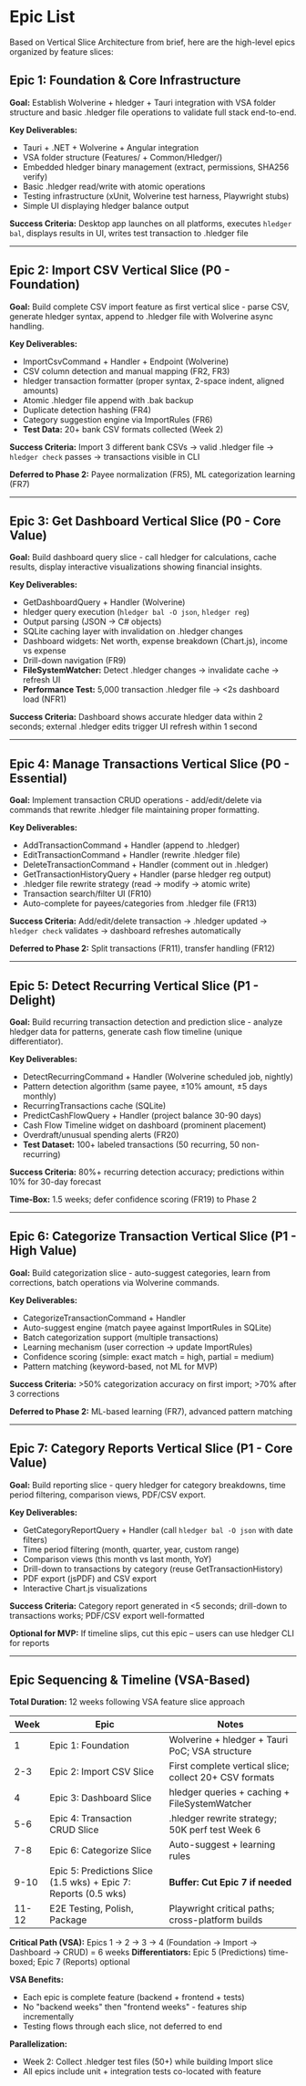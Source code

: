# Epic List

Based on Vertical Slice Architecture from brief, here are the high-level epics organized by feature slices:

## Epic 1: Foundation & Core Infrastructure
**Goal:** Establish Wolverine + hledger + Tauri integration with VSA folder structure and basic .hledger file operations to validate full stack end-to-end.

**Key Deliverables:**
- Tauri + .NET + Wolverine + Angular integration
- VSA folder structure (Features/ + Common/Hledger/)
- Embedded hledger binary management (extract, permissions, SHA256 verify)
- Basic .hledger read/write with atomic operations
- Testing infrastructure (xUnit, Wolverine test harness, Playwright stubs)
- Simple UI displaying hledger balance output

**Success Criteria:** Desktop app launches on all platforms, executes `hledger bal`, displays results in UI, writes test transaction to .hledger file

---

## Epic 2: Import CSV Vertical Slice (P0 - Foundation)
**Goal:** Build complete CSV import feature as first vertical slice - parse CSV, generate hledger syntax, append to .hledger file with Wolverine async handling.

**Key Deliverables:**
- ImportCsvCommand + Handler + Endpoint (Wolverine)
- CSV column detection and manual mapping (FR2, FR3)
- hledger transaction formatter (proper syntax, 2-space indent, aligned amounts)
- Atomic .hledger file append with .bak backup
- Duplicate detection hashing (FR4)
- Category suggestion engine via ImportRules (FR6)
- **Test Data:** 20+ bank CSV formats collected (Week 2)

**Success Criteria:** Import 3 different bank CSVs → valid .hledger file → `hledger check` passes → transactions visible in CLI

**Deferred to Phase 2:** Payee normalization (FR5), ML categorization learning (FR7)

---

## Epic 3: Get Dashboard Vertical Slice (P0 - Core Value)
**Goal:** Build dashboard query slice - call hledger for calculations, cache results, display interactive visualizations showing financial insights.

**Key Deliverables:**
- GetDashboardQuery + Handler (Wolverine)
- hledger query execution (`hledger bal -O json`, `hledger reg`)
- Output parsing (JSON → C# objects)
- SQLite caching layer with invalidation on .hledger changes
- Dashboard widgets: Net worth, expense breakdown (Chart.js), income vs expense
- Drill-down navigation (FR9)
- **FileSystemWatcher:** Detect .hledger changes → invalidate cache → refresh UI
- **Performance Test:** 5,000 transaction .hledger file → <2s dashboard load (NFR1)

**Success Criteria:** Dashboard shows accurate hledger data within 2 seconds; external .hledger edits trigger UI refresh within 1 second

---

## Epic 4: Manage Transactions Vertical Slice (P0 - Essential)
**Goal:** Implement transaction CRUD operations - add/edit/delete via commands that rewrite .hledger file maintaining proper formatting.

**Key Deliverables:**
- AddTransactionCommand + Handler (append to .hledger)
- EditTransactionCommand + Handler (rewrite .hledger file)
- DeleteTransactionCommand + Handler (comment out in .hledger)
- GetTransactionHistoryQuery + Handler (parse hledger reg output)
- .hledger file rewrite strategy (read → modify → atomic write)
- Transaction search/filter UI (FR10)
- Auto-complete for payees/categories from .hledger file (FR13)

**Success Criteria:** Add/edit/delete transaction → .hledger updated → `hledger check` validates → dashboard refreshes automatically

**Deferred to Phase 2:** Split transactions (FR11), transfer handling (FR12)

---

## Epic 5: Detect Recurring Vertical Slice (P1 - Delight)
**Goal:** Build recurring transaction detection and prediction slice - analyze hledger data for patterns, generate cash flow timeline (unique differentiator).

**Key Deliverables:**
- DetectRecurringCommand + Handler (Wolverine scheduled job, nightly)
- Pattern detection algorithm (same payee, ±10% amount, ±5 days monthly)
- RecurringTransactions cache (SQLite)
- PredictCashFlowQuery + Handler (project balance 30-90 days)
- Cash Flow Timeline widget on dashboard (prominent placement)
- Overdraft/unusual spending alerts (FR20)
- **Test Dataset:** 100+ labeled transactions (50 recurring, 50 non-recurring)

**Success Criteria:** 80%+ recurring detection accuracy; predictions within 10% for 30-day forecast

**Time-Box:** 1.5 weeks; defer confidence scoring (FR19) to Phase 2

---

## Epic 6: Categorize Transaction Vertical Slice (P1 - High Value)
**Goal:** Build categorization slice - auto-suggest categories, learn from corrections, batch operations via Wolverine commands.

**Key Deliverables:**
- CategorizeTransactionCommand + Handler
- Auto-suggest engine (match payee against ImportRules in SQLite)
- Batch categorization support (multiple transactions)
- Learning mechanism (user correction → update ImportRules)
- Confidence scoring (simple: exact match = high, partial = medium)
- Pattern matching (keyword-based, not ML for MVP)

**Success Criteria:** >50% categorization accuracy on first import; >70% after 3 corrections

**Deferred to Phase 2:** ML-based learning (FR7), advanced pattern matching

---

## Epic 7: Category Reports Vertical Slice (P1 - Core Value)
**Goal:** Build reporting slice - query hledger for category breakdowns, time period filtering, comparison views, PDF/CSV export.

**Key Deliverables:**
- GetCategoryReportQuery + Handler (call `hledger bal -O json` with date filters)
- Time period filtering (month, quarter, year, custom range)
- Comparison views (this month vs last month, YoY)
- Drill-down to transactions by category (reuse GetTransactionHistory)
- PDF export (jsPDF) and CSV export
- Interactive Chart.js visualizations

**Success Criteria:** Category report generated in <5 seconds; drill-down to transactions works; PDF/CSV export well-formatted

**Optional for MVP:** If timeline slips, cut this epic – users can use hledger CLI for reports

---

## Epic Sequencing & Timeline (VSA-Based)

**Total Duration:** 12 weeks following VSA feature slice approach

| Week | Epic | Notes |
|------|------|-------|
| 1 | Epic 1: Foundation | Wolverine + hledger + Tauri PoC; VSA structure |
| 2-3 | Epic 2: Import CSV Slice | First complete vertical slice; collect 20+ CSV formats |
| 4 | Epic 3: Dashboard Slice | hledger queries + caching + FileSystemWatcher |
| 5-6 | Epic 4: Transaction CRUD Slice | .hledger rewrite strategy; 50K perf test Week 6 |
| 7-8 | Epic 6: Categorize Slice | Auto-suggest + learning rules |
| 9-10 | Epic 5: Predictions Slice (1.5 wks) + Epic 7: Reports (0.5 wks) | **Buffer: Cut Epic 7 if needed** |
| 11-12 | E2E Testing, Polish, Package | Playwright critical paths; cross-platform builds |

**Critical Path (VSA):** Epics 1 → 2 → 3 → 4 (Foundation → Import → Dashboard → CRUD) = 6 weeks
**Differentiators:** Epic 5 (Predictions) time-boxed; Epic 7 (Reports) optional

**VSA Benefits:**
- Each epic is complete feature (backend + frontend + tests)
- No "backend weeks" then "frontend weeks" - features ship incrementally
- Testing flows through each slice, not deferred to end

**Parallelization:**
- Week 2: Collect .hledger test files (50+) while building Import slice
- All epics include unit + integration tests co-located with feature
